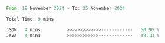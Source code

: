 <!--START_SECTION:waka-->

```rust
From: 18 November 2024 - To: 25 November 2024

Total Time: 9 mins

JSON   4 mins          >>>>>>>>>>>>>------------   50.90 %
Java   4 mins          >>>>>>>>>>>>-------------   49.10 %
```

<!--END_SECTION:waka-->
